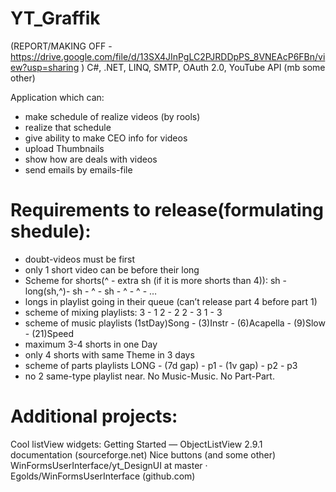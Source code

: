 # YT_Graffik
(REPORT/MAKING OFF - https://drive.google.com/file/d/13SX4JInPgLC2PJRDDpPS_8VNEAcP6FBn/view?usp=sharing )
C#, .NET, LINQ, SMTP, OAuth 2.0, YouTube API (mb some other)

Application which can:
- make schedule of realize videos (by rools)
- realize that schedule
- give ability to make CEO info for videos
- upload Thumbnails
- show how are deals with videos
- send emails by emails-file

# Requirements to release(formulating shedule):
- doubt-videos must be first
- only 1 short video can be before their long
- Scheme for shorts(^ - extra sh (if it is more shorts than 4)): 
sh - long(sh,^)- sh - ^ - sh - ^ - ^ - …
- longs in playlist going in their queue (can’t release part 4 before part 1)
- scheme of mixing playlists:
3 - 1
2 - 2
2 - 3
1 - 3
- scheme of music playlists
(1stDay)Song - (3)Instr - (6)Acapella - (9)Slow - (21)Speed
- maximum 3-4 shorts in one Day
- only 4 shorts with same Theme in 3 days
- scheme of parts playlists
LONG - (7d gap) - p1 - (1v gap) - p2 - p3
- no 2 same-type playlist near. No Music-Music. No Part-Part.

# Additional projects:
Cool listView widgets:
Getting Started — ObjectListView 2.9.1 documentation (sourceforge.net)
Nice buttons (and some other)
WinFormsUserInterface/yt_DesignUI at master · Egolds/WinFormsUserInterface (github.com)
